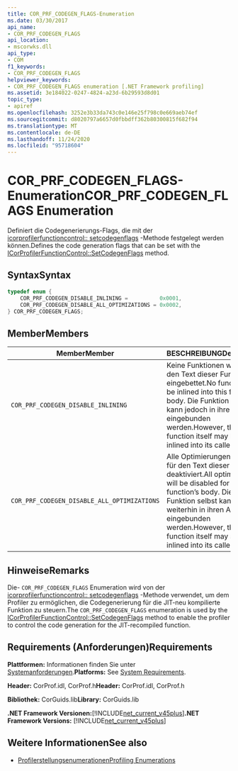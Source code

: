 ```yaml
---
title: COR_PRF_CODEGEN_FLAGS-Enumeration
ms.date: 03/30/2017
api_name:
- COR_PRF_CODEGEN_FLAGS
api_location:
- mscorwks.dll
api_type:
- COM
f1_keywords:
- COR_PRF_CODEGEN_FLAGS
helpviewer_keywords:
- COR_PRF_CODEGEN_FLAGS enumeration [.NET Framework profiling]
ms.assetid: 3e184022-0247-4824-a23d-6b29593d8d01
topic_type:
- apiref
ms.openlocfilehash: 3252e3b33da743c0e146e25f798c0e669aeb74ef
ms.sourcegitcommit: d8020797a6657d0fbbdff362b80300815f682f94
ms.translationtype: MT
ms.contentlocale: de-DE
ms.lasthandoff: 11/24/2020
ms.locfileid: "95718604"
---
```

# <a name="cor_prf_codegen_flags-enumeration"></a><span data-ttu-id="9325a-102">COR_PRF_CODEGEN_FLAGS-Enumeration</span><span class="sxs-lookup"><span data-stu-id="9325a-102">COR_PRF_CODEGEN_FLAGS Enumeration</span></span>

<span data-ttu-id="9325a-103">Definiert die Codegenerierungs-Flags, die mit der [icorprofilerfunctioncontrol:: setcodegenflags](icorprofilerfunctioncontrol-setcodegenflags-method.md) -Methode festgelegt werden können.</span><span class="sxs-lookup"><span data-stu-id="9325a-103">Defines the code generation flags that can be set with the [ICorProfilerFunctionControl::SetCodegenFlags](icorprofilerfunctioncontrol-setcodegenflags-method.md) method.</span></span>  
  
## <a name="syntax"></a><span data-ttu-id="9325a-104">Syntax</span><span class="sxs-lookup"><span data-stu-id="9325a-104">Syntax</span></span>  
  
```cpp  
typedef enum {  
    COR_PRF_CODEGEN_DISABLE_INLINING =          0x0001,  
    COR_PRF_CODEGEN_DISABLE_ALL_OPTIMIZATIONS = 0x0002,  
} COR_PRF_CODEGEN_FLAGS;  
```  
  
## <a name="members"></a><span data-ttu-id="9325a-105">Member</span><span class="sxs-lookup"><span data-stu-id="9325a-105">Members</span></span>  
  
|<span data-ttu-id="9325a-106">Member</span><span class="sxs-lookup"><span data-stu-id="9325a-106">Member</span></span>|<span data-ttu-id="9325a-107">BESCHREIBUNG</span><span class="sxs-lookup"><span data-stu-id="9325a-107">Description</span></span>|  
|------------|-----------------|  
|`COR_PRF_CODEGEN_DISABLE_INLINING`|<span data-ttu-id="9325a-108">Keine Funktionen werden in den Text dieser Funktion eingebettet.</span><span class="sxs-lookup"><span data-stu-id="9325a-108">No functions will be inlined into this function’s body.</span></span> <span data-ttu-id="9325a-109">Die Funktion selbst kann jedoch in ihre Aufrufer eingebunden werden.</span><span class="sxs-lookup"><span data-stu-id="9325a-109">However, the function itself may be inlined into its callers.</span></span>|  
|`COR_PRF_CODEGEN_DISABLE_ALL_OPTIMIZATIONS`|<span data-ttu-id="9325a-110">Alle Optimierungen werden für den Text dieser Funktion deaktiviert.</span><span class="sxs-lookup"><span data-stu-id="9325a-110">All optimizations will be disabled for this function’s body.</span></span> <span data-ttu-id="9325a-111">Die Funktion selbst kann jedoch weiterhin in ihren Aufrufern eingebunden werden.</span><span class="sxs-lookup"><span data-stu-id="9325a-111">However, the function itself may still be inlined into its callers.</span></span>|  
  
## <a name="remarks"></a><span data-ttu-id="9325a-112">Hinweise</span><span class="sxs-lookup"><span data-stu-id="9325a-112">Remarks</span></span>  

 <span data-ttu-id="9325a-113">Die- `COR_PRF_CODEGEN_FLAGS` Enumeration wird von der [icorprofilerfunctioncontrol:: setcodegenflags](icorprofilerfunctioncontrol-setcodegenflags-method.md) -Methode verwendet, um dem Profiler zu ermöglichen, die Codegenerierung für die JIT-neu kompilierte Funktion zu steuern.</span><span class="sxs-lookup"><span data-stu-id="9325a-113">The `COR_PRF_CODEGEN_FLAGS` enumeration is used by the [ICorProfilerFunctionControl::SetCodegenFlags](icorprofilerfunctioncontrol-setcodegenflags-method.md) method to enable the profiler to control the code generation for the JIT-recompiled function.</span></span>  
  
## <a name="requirements"></a><span data-ttu-id="9325a-114">Requirements (Anforderungen)</span><span class="sxs-lookup"><span data-stu-id="9325a-114">Requirements</span></span>  

 <span data-ttu-id="9325a-115">**Plattformen:** Informationen finden Sie unter [Systemanforderungen](../../get-started/system-requirements.md).</span><span class="sxs-lookup"><span data-stu-id="9325a-115">**Platforms:** See [System Requirements](../../get-started/system-requirements.md).</span></span>  
  
 <span data-ttu-id="9325a-116">**Header:** CorProf.idl, CorProf.h</span><span class="sxs-lookup"><span data-stu-id="9325a-116">**Header:** CorProf.idl, CorProf.h</span></span>  
  
 <span data-ttu-id="9325a-117">**Bibliothek:** CorGuids.lib</span><span class="sxs-lookup"><span data-stu-id="9325a-117">**Library:** CorGuids.lib</span></span>  
  
 <span data-ttu-id="9325a-118">**.NET Framework Versionen:**[!INCLUDE[net_current_v45plus](../../../../includes/net-current-v45plus-md.md)]</span><span class="sxs-lookup"><span data-stu-id="9325a-118">**.NET Framework Versions:** [!INCLUDE[net_current_v45plus](../../../../includes/net-current-v45plus-md.md)]</span></span>  
  
## <a name="see-also"></a><span data-ttu-id="9325a-119">Weitere Informationen</span><span class="sxs-lookup"><span data-stu-id="9325a-119">See also</span></span>

- [<span data-ttu-id="9325a-120">Profilerstellungsenumerationen</span><span class="sxs-lookup"><span data-stu-id="9325a-120">Profiling Enumerations</span></span>](profiling-enumerations.md)
